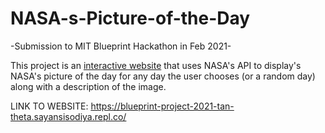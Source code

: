 # NASA-s-Picture-of-the-Day

-Submission to MIT Blueprint Hackathon in Feb 2021-

This project is an [interactive website](https://blueprint-project-2021-tan-theta.sayansisodiya.repl.co/) that uses NASA's API to display's NASA's picture of the day for any day the user chooses (or a random day) along with a description of the image.

LINK TO WEBSITE: https://blueprint-project-2021-tan-theta.sayansisodiya.repl.co/


